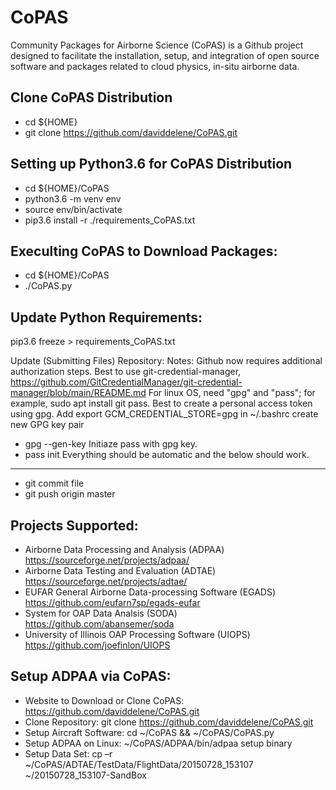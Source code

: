 # CoPAS
Community Packages for Airborne Science (CoPAS) is a Github project designed to
facilitate the installation, setup, and integration of open source software and
packages related to cloud physics, in-situ airborne data.

Clone CoPAS Distribution
---------------------------------
- cd ${HOME}
- git clone https://github.com/daviddelene/CoPAS.git

Setting up Python3.6 for CoPAS Distribution
---------------------------------
- cd ${HOME}/CoPAS 
- python3.6 -m venv env
- source env/bin/activate
- pip3.6 install -r ./requirements_CoPAS.txt

Execulting CoPAS to Download Packages:
------------------
- cd ${HOME}/CoPAS
- ./CoPAS.py

Update Python Requirements:
---------------
pip3.6 freeze > requirements_CoPAS.txt

Update (Submitting Files) Repository:
Notes:
Github now requires additional authorization steps.
Best to use git-credential-manager, 
https://github.com/GitCredentialManager/git-credential-manager/blob/main/README.md
For linux OS, need "gpg" and "pass"; for example, sudo apt install git pass. 
Best to create a personal access token using gpg.
Add export GCM_CREDENTIAL_STORE=gpg in ~/.bashrc
create new GPG key pair
- gpg --gen-key
Initiaze pass with gpg key.
- pass init <gpg-id>
Everything should be automatic and the below should work.
---------------
- git commit file
- git push origin master

Projects Supported:
-------------------
- Airborne Data Processing and Analysis (ADPAA)
    https://sourceforge.net/projects/adpaa/
- Airborne Data Testing and Evaluation (ADTAE)
    https://sourceforge.net/projects/adtae/
- EUFAR General Airborne Data-processing Software (EGADS)
    https://github.com/eufarn7sp/egads-eufar
- System for OAP Data Analsis (SODA)
    https://github.com/abansemer/soda
- University of Illinois OAP Processing Software (UIOPS)
    https://github.com/joefinlon/UIOPS

Setup ADPAA via CoPAS:
----------------------
- Website to Download or Clone CoPAS:
https://github.com/daviddelene/CoPAS.git
- Clone Repository:
git clone
https://github.com/daviddelene/CoPAS.git
- Setup Aircraft Software:
cd ~/CoPAS && ~/CoPAS/CoPAS.py
- Setup ADPAA on Linux:
~/CoPAS/ADPAA/bin/adpaa setup binary
- Setup Data Set:
cp –r ~/CoPAS/ADTAE/TestData/FlightData/20150728_153107 ~/20150728_153107-SandBox

